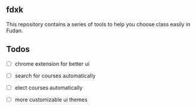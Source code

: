



## fdxk

This repository contains a series of tools to help you choose class easily in Fudan.

## Todos

- [ ] chrome extension for better ui
- [ ] search for courses automatically
- [ ] elect courses automatically
- [ ] more customizable ui themes

 
